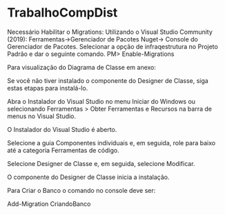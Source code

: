 # TrabalhoCompDist
Necessário Habilitar o Migrations:
Utilizando o Visual Studio Community (2019): Ferramentas->Gerenciador de Pacotes Nuget-> Console do Gerenciador de Pacotes.
Selecionar a opção de infraqestrutura no Projeto Padrão e dar o seguinte comando.
PM> Enable-Migrations


Para visualização do Diagrama de Classe em anexo:

Se você não tiver instalado o componente do Designer de Classe, siga estas etapas para instalá-lo.

Abra o Instalador do Visual Studio no menu Iniciar do Windows ou selecionando Ferramentas > Obter Ferramentas e Recursos na barra de menus no Visual Studio.

O Instalador do Visual Studio é aberto.

Selecione a guia Componentes individuais e, em seguida, role para baixo até a categoria Ferramentas de código.

Selecione Designer de Classe e, em seguida, selecione Modificar.

O componente do Designer de Classe inicia a instalação.




Para Criar o Banco o comando no console deve ser:

Add-Migration CriandoBanco 
